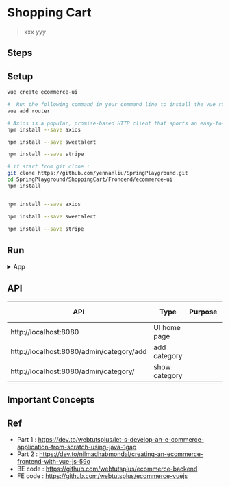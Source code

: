 # Shopping Cart
> xxx yyy


## Steps


## Setup

```bash
vue create ecommerce-ui

#  Run the following command in your command line to install the Vue router in your system
vue add router

# Axios is a popular, promise-based HTTP client that sports an easy-to-use API and can be used in both the browser and Node
npm install --save axios

npm install --save sweetalert

npm install --save stripe
```

```bash
# if start from git clone :
git clone https://github.com/yennanliu/SpringPlayground.git
cd SpringPlayground/ShoppingCart/Frondend/ecommerce-ui
npm install


npm install --save axios

npm install --save sweetalert

npm install --save stripe
```

## Run

<details>
<summary>App</summary>

```bash
#---------------------------
# Run FE app
#---------------------------

npm run serve
```

</details>

## API

| API | Type | Purpose | Example cmd | Comment|
| ----- | -------- | ---- | ----- | ---- |
| http://localhost:8080| UI home page | | |
| http://localhost:8080/admin/category/add |  add  category | | |
| http://localhost:8080/admin/category/ |  show  category | | |


## Important Concepts

## Ref

- Part 1 : https://dev.to/webtutsplus/let-s-develop-an-e-commerce-application-from-scratch-using-java-1gap
- Part 2 : https://dev.to/nilmadhabmondal/creating-an-ecommerce-frontend-with-vue-js-59o
- BE code : https://github.com/webtutsplus/ecommerce-backend
- FE code : https://github.com/webtutsplus/ecommerce-vuejs